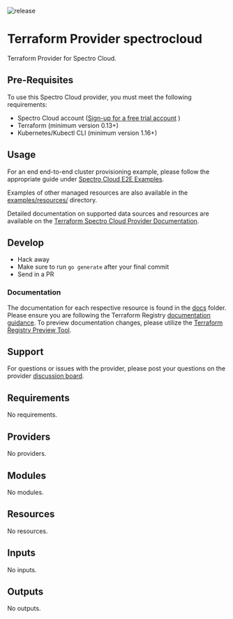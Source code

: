 ![release](https://github.com/spectrocloud/terraform-provider-spectrocloud/workflows/release/badge.svg)

# Terraform Provider spectrocloud

Terraform Provider for Spectro Cloud.

## Pre-Requisites

To use this Spectro Cloud provider, you must meet the following requirements:
- Spectro Cloud account ([Sign-up for a free trial account](https://www.spectrocloud.com/free-trial/) )
- Terraform (minimum version 0.13+)
- Kubernetes/Kubectl CLI (minimum version 1.16+)

## Usage

For an end end-to-end cluster provisioning example, please follow the appropriate guide under
[Spectro Cloud E2E Examples](examples/e2e/).

Examples of other managed resources are also available in the [examples/resources/](examples/resources/) directory.

Detailed documentation on supported data sources and resources are available on the
[Terraform Spectro Cloud Provider Documentation](https://registry.terraform.io/providers/spectrocloud/spectrocloud/latest/docs).

## Develop

- Hack away
- Make sure to run `go generate` after your final commit
- Send in a PR


### Documentation

The documentation for each respective resource is found in the [docs](/docs) folder. Please ensure you are following the Terraform Registry [documentation guidance](https://developer.hashicorp.com/terraform/registry/providers/docs). To preview documentation changes, please utilize the [Terraform Registry Preview Tool](https://registry.terraform.io/tools/doc-preview).

## Support

For questions or issues with the provider, please post your questions on the provider [discussion board](/discussions).
## Requirements

No requirements.

## Providers

No providers.

## Modules

No modules.

## Resources

No resources.

## Inputs

No inputs.

## Outputs

No outputs.
